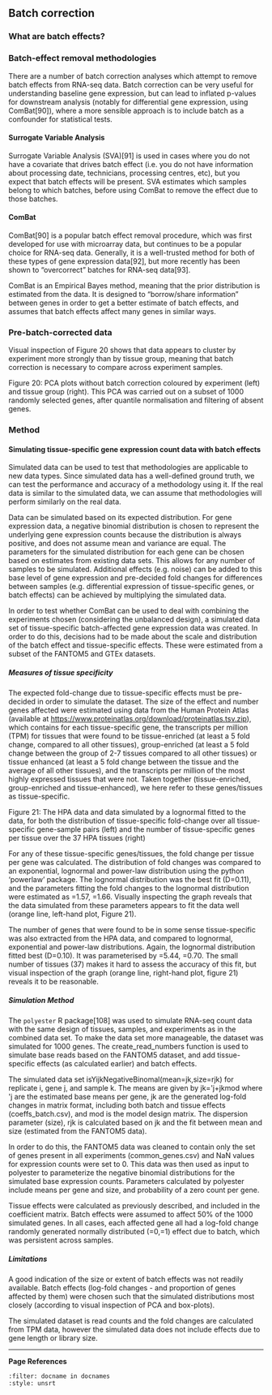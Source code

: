 ## Batch correction

### What are batch effects?
<!--TODO: What are batch effects: borrow from relevant part of thesis-->

### Batch-effect removal methodologies
There are a number of batch correction analyses which attempt to remove batch effects from RNA-seq data. Batch correction can be very useful for understanding baseline gene expression, but can lead to inflated p-values for downstream analysis (notably for differential gene expression, using ComBat[90]), where a more sensible approach is to include batch as a confounder for statistical tests. 

#### Surrogate Variable Analysis
Surrogate Variable Analysis (SVA)[91] is used in cases where you do not have a covariate that drives batch effect (i.e. you do not have information about processing date, technicians, processing centres, etc), but you expect that batch effects will be present. SVA estimates which samples belong to which batches, before using ComBat to remove the effect due to those batches.

#### ComBat
ComBat[90] is a popular batch effect removal procedure, which was first developed for use with microarray data, but continues to be a popular choice for RNA-seq data. Generally, it is a well-trusted method for both of these types of gene expression data[92], but more recently has been shown to “overcorrect” batches for RNA-seq data[93].

ComBat is an Empirical Bayes method, meaning that the prior distribution is estimated from the data. It is designed to “borrow/share information” between genes in order to get a better estimate of batch effects, and assumes that batch effects affect many genes in similar ways. 

### Pre-batch-corrected data

Visual inspection of Figure 20 shows that data appears to cluster by experiment more strongly than by tissue group, meaning that batch correction is necessary to compare across experiment samples.

Figure 20: PCA plots without batch correction coloured by experiment (left) and tissue group (right). This PCA was carried out on a subset of 1000 randomly selected genes, after quantile normalisation and filtering of absent genes.

### Method
<!--TODO: write method overview, e.g. simulate data, and apply batch correction to show it would work on this kind of thing, then apply it to our actual data-->

#### Simulating tissue-specific gene expression count data with batch effects
Simulated data can be used to test that methodologies are applicable to new data types. Since simulated data has a well-defined ground truth, we can test the performance and accuracy of a methodology using it. If the real data is similar to the simulated data, we can assume that methodologies will perform similarly on the real data.

Data can be simulated based on its expected distribution. For gene expression data, a negative binomial distribution is chosen to represent the underlying gene expression counts because the distribution is always positive, and does not assume mean and variance are equal. The parameters for the simulated distribution for each gene can be chosen based on estimates from existing data sets. This allows for any number of samples to be simulated. Additional effects (e.g. noise) can be added to this base level of gene expression and pre-decided fold changes for differences between samples (e.g. differential expression of tissue-specific genes, or batch effects) can be achieved by multiplying the simulated data. 

In order to test whether ComBat can be used to deal with combining the experiments chosen (considering the unbalanced design), a simulated data set of tissue-specific batch-affected gene expression data was created. In order to do this, decisions had to be made about the scale and distribution of the batch effect and tissue-specific effects. These were estimated from a subset of the FANTOM5 and GTEx datasets.

##### Measures of tissue specificity
The expected fold-change due to tissue-specific effects must be pre-decided in order to simulate the dataset. The size of the effect and number genes affected were estimated using data from the Human Protein Atlas (available at https://www.proteinatlas.org/download/proteinatlas.tsv.zip), which contains for each tissue-specific gene, the transcripts per million (TPM) for tissues that were found to be tissue-enriched (at least a 5 fold change, compared to all other tissues), group-enriched (at least a 5 fold change between the group of 2-7 tissues compared to all other tissues) or tissue enhanced (at least a 5 fold change between the tissue and the average of all other tissues), and the transcripts per million of the most highly expressed tissues that were not. Taken together (tissue-enriched, group-enriched and tissue-enhanced), we here refer to these genes/tissues as tissue-specific.


Figure 21: The HPA data and data simulated by a lognormal fitted to the data, for both the distribution of tissue-specific fold-change over all tissue-specific gene-sample pairs (left) and the number of tissue-specific genes per tissue over the 37 HPA tissues (right)

For any of these tissue-specific genes/tissues, the fold change per tissue per gene was calculated. The  distribution of fold changes was compared to an exponential, lognormal and power-law distribution using the python ‘powerlaw’ package. The lognormal distribution was the best fit (D=0.11), and the parameters fitting the fold changes to the lognormal distribution were estimated as =1.57, =1.66. Visually inspecting the graph reveals that the data simulated from these parameters appears to fit the data well (orange line, left-hand plot, Figure 21).

The number of genes that were found to be in some sense tissue-specific was also extracted from the HPA data, and compared to lognormal, exponential and power-law distributions. Again, the lognormal distribution fitted best (D=0.10). It was parameterised by =5.44, =0.70. The small number of tissues (37) makes it hard to assess the accuracy of this fit, but visual inspection of the graph (orange line, right-hand plot, figure 21) reveals it to be reasonable.

##### Simulation Method
The `polyester` R package[108] was used to simulate RNA-seq count data with the same design of tissues, samples, and experiments as in the combined data set. To make the data set more manageable, the dataset was simulated for 1000 genes. The create_read_numbers function is used to simulate base reads based on the FANTOM5 dataset, and add tissue-specific effects (as calculated earlier) and batch effects. 

The simulated data set isYijkNegativeBinomal(mean=jk,size=rjk) for replicate i, gene j, and sample k. The means are given by jk='j+jkmod where  'j are the estimated base means per gene, jk are the generated log-fold changes in matrix format, including both batch and tissue effects (coeffs_batch.csv), and mod is the model design matrix. The dispersion parameter (size), rjk is calculated based on jk and the fit between mean and size (estimated from the FANTOM5 data).

In order to do this, the FANTOM5 data was cleaned to contain only the set of genes present in all experiments (common_genes.csv) and NaN values for expression counts were set to 0. This data was then used as input to polyester to parameterize the negative binomial distributions for the simulated base expression counts. Parameters calculated by polyester include means per gene and size, and probability of a zero count per gene. 

Tissue effects were calculated as previously described, and included in the coefficient matrix.  Batch effects were assumed to affect 50% of the 1000 simulated genes. In all cases, each affected gene all had a log-fold change randomly generated normally distributed (=0,=1) effect due to batch, which was persistent across samples.

##### Limitations
A good indication of the size or extent of batch effects was not readily available. Batch effects (log-fold changes - and proportion of genes affected by them) were chosen such that the simulated distributions most closely (according to visual inspection of PCA and box-plots).

The simulated dataset is read counts and the fold changes are calculated from TPM data, however the simulated data does not include effects due to gene length or library size.

---
**Page References**

```{bibliography} /_bibliography/references.bib
:filter: docname in docnames
:style: unsrt
```